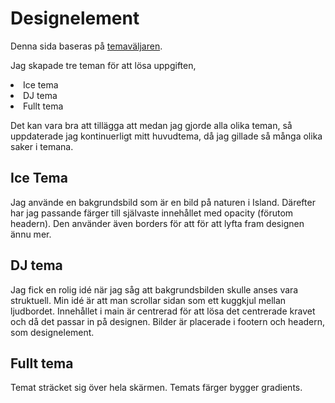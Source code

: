 Designelement
===============================

Denna sida baseras på [temaväljaren](http://www.student.bth.se/~nien16/dbwebb-kurser/design/me/anax-flat/htdocs/index.php/theme-selector).

Jag skapade tre teman för att lösa uppgiften,

<li>Ice tema</li>
<li>DJ tema</li>
<li>Fullt tema</li>


Det kan vara bra att tillägga att medan jag gjorde alla olika teman, så uppdaterade jag
kontinuerligt mitt huvudtema, då jag gillade så många olika saker i temana.


<h2> Ice Tema </h2>

Jag använde en bakgrundsbild som är en bild på naturen i Island. Därefter har jag passande
färger till självaste innehållet med opacity (förutom headern). Den använder även borders för att
för att lyfta fram designen ännu mer.


<h2> DJ tema </h2>

Jag fick en rolig idé när jag såg att bakgrundsbilden skulle anses vara struktuell. Min idé är att
man scrollar sidan som ett kuggkjul mellan ljudbordet. Innehållet i main är centrerad för att lösa
det centrerade kravet och då det passar in på designen. Bilder är placerade i footern och headern, som designelement.


<h2> Fullt tema </h2>

Temat sträcket sig över hela skärmen. Temats färger bygger gradients.
